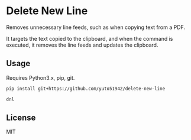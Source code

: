 # Delete New Line

Removes unnecessary line feeds, such as when copying text from a PDF.

It targets the text copied to the clipboard, and when the command is executed, it removes the line feeds and updates the clipboard.

## Usage

Requires Python3.x, pip, git.

```bash
pip install git+https://github.com/yuto51942/delete-new-line

dnl
```

## License

MIT
